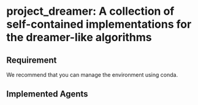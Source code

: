 # project_dreamer: A collection of self-contained implementations for the dreamer-like algorithms

## Requirement
We recommend that you can manage the environment using conda.

## Implemented Agents
